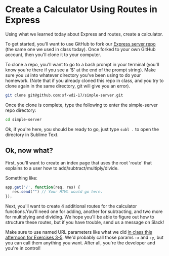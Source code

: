 # Create a Calculator Using Routes in Express

Using what we learned today about Express and routes, create a calculator.

To get started, you'll want to use GitHub to fork our [Express server repo](https://github.com/sf-wdi-17/simple-server) (the same one we used in class today). Once forked to your own GitHub account, then you'll clone it to your computer.

To clone a repo, you'll want to go to a bash prompt in your terminal (you'll know you're there if you see a '$' at the end of the prompt string). Make sure you `cd` into whatever directory you've been using to do your homework. (Note that if you already cloned this repo in class, and you try to clone again in the same directory, git will give you an error).

```bash
git clone git@github.com:sf-wdi-17/simple-server.git
```

Once the clone is complete, type the following to enter the simple-server repo directory:

```bash
cd simple-server
```

Ok, if you're here, you should be ready to go, just type `subl .` to open the directory in Sublime Text.

## Ok, now what?

First, you'll want to create an index page that uses the root 'route' that explains to a user how to add/subtract/multiply/divide.

Something like:
```js
app.get('/', function(req, res) {
   res.send("") // Your HTML would go here. 
});
```

Next, you'll want to create 4 additional routes for the calculator functions.You'll need one for adding, another for subtracting, and two more for multiplying and dividing. We hope you'll be able to figure out how to structure these routes, but if you have trouble, send us a message on Slack!

Make sure to use named URL parameters like what we did [in class this afternoon for Exercises 3-5]( ../../../lectures/week-03/_1_monday/dusk/README.md). We'd probably call those params `:x` and `:y`, but you can call them anything you want. After all, you're the developer and you're in control!





